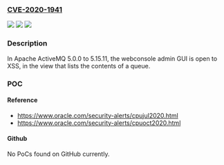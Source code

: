### [CVE-2020-1941](https://cve.mitre.org/cgi-bin/cvename.cgi?name=CVE-2020-1941)
![](https://img.shields.io/static/v1?label=Product&message=Apache%20ActiveMQ&color=blue)
![](https://img.shields.io/static/v1?label=Version&message=n%2Fa&color=blue)
![](https://img.shields.io/static/v1?label=Vulnerability&message=XSS&color=brighgreen)

### Description

In Apache ActiveMQ 5.0.0 to 5.15.11, the webconsole admin GUI is open to XSS, in the view that lists the contents of a queue.

### POC

#### Reference
- https://www.oracle.com/security-alerts/cpujul2020.html
- https://www.oracle.com/security-alerts/cpuoct2020.html

#### Github
No PoCs found on GitHub currently.

